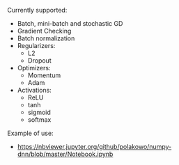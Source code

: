 Currently supported:
- Batch, mini-batch and stochastic GD
- Gradient Checking
- Batch normalization
- Regularizers:
  - L2
  - Dropout
- Optimizers:
  - Momentum
  - Adam
- Activations:
  - ReLU
  - tanh
  - sigmoid
  - softmax

Example of use: 
- https://nbviewer.jupyter.org/github/polakowo/numpy-dnn/blob/master/Notebook.ipynb
